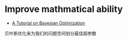 # Improve mathmatical ability

- [A Tutorial on Bayesian Optimization](https://arxiv.org/pdf/1807.02811.pdf)

贝叶斯优化来为我们的问题空间划分最佳超参数